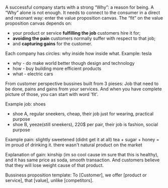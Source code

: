 A successful company starts with a strong “Why”: a reason for being.
A “Why” alone is not enough. It needs to connect to the consumer in a direct and resonant way: enter the value proposition canvas.
The “fit” on the value proposition canvas depends on:
- your product or service **fulfilling the job** customers hire it for;
- **avoiding the pain** customers normally suffer with respect to that job;
- and **capturing gains** for the customer.

Each company has circles: why inside how inside what.
Example: tesla
- why - do make world better though design and technology
- how - buy building more efficient products
- what - electric cars

From customer perspective bussines built from 3 pieses:
Job that need to be done, pains and gains from your services.
And when you have complete picture of those, you can start with word 'fit'.

Example job: shoes
- shoe A, regular sneekers, cheap, their job just for wearing, practical purpose
- shoe B, yeeze(still sneekers), 220$ per pair, their job is fashion, social purpose

Example pain: slightly sweetened (didnt get it at all)
tea + sugar + honey = im proud of drinking it.
there wasn't natural product on the market

Explanation of gain: kinship (im so cool cause im sure that this is healthy), and it has same price as soda, smooth transaction. And customers believe that they will lose weight cause of that product. 

Bussiness proposition template:
To [Customer], we offer [product or service], that [value], unlike [competitors].
